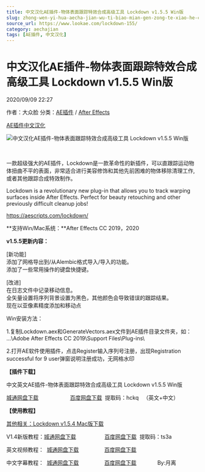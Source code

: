 ```yaml
---
title: 中文汉化AE插件-物体表面跟踪特效合成高级工具 Lockdown v1.5.5 Win版
slug: zhong-wen-yi-hua-aecha-jian-wu-ti-biao-mian-gen-zong-te-xiao-he-cheng-gao-ji-gong-ju-lockdown-v1-5-5-winban
source_url: https://www.lookae.com/lockdown-155/
category: aechajian
tags: [AE插件, 中文汉化]
---
```

# 中文汉化AE插件-物体表面跟踪特效合成高级工具 Lockdown v1.5.5 Win版

2020/09/09 22:27

作者：大众脸
分类：[AE插件](https://www.lookae.com/after-effects/aechajian/) / [After Effects](https://www.lookae.com/after-effects/)

[AE插件](https://www.lookae.com/tag/ae%e6%8f%92%e4%bb%b6/)[中文汉化](https://www.lookae.com/tag/%e4%b8%ad%e6%96%87%e6%b1%89%e5%8c%96/)

![中文汉化AE插件-物体表面跟踪特效合成高级工具 Lockdown v1.5.5 Win版](https://www.lookae.com/wp-content/uploads/2019/10/Lockdown.jpg "中文汉化AE插件-物体表面跟踪特效合成高级工具 Lockdown v1.5.5 Win版-LookAE.com")

[﻿](https://cloud.video.taobao.com//play/u/705956171/p/1/e/6/t/1/238517900336.mp4)

一款超级强大的AE插件，Lockdown是一款革命性的新插件，可以直跟踪运动物体扭曲不平的表面，非常适合进行美容修饰和其他先前困难的物体移除清理工作, 或者其他跟踪合成特效制作。

Lockdown is a revolutionary new plug-in that allows you to track warping surfaces inside After Effects. Perfect for beauty retouching and other previously difficult cleanup jobs!

https://aescripts.com/lockdown/

**支持Win/Mac系统：**After Effects CC 2019，2020

**v1.5.5更新内容：**

[新功能]  
添加了网格导出到/从Alembic格式导入/导入的功能。  
添加了一些常用操作的键盘快捷键。

[改进]  
在日志文件中记录移动信息。  
全矢量设置将序列背景设置为黑色，其他颜色会导致错误的跟踪结果。  
现在以亚像素精度添加和移动点

Win安装方法：

1.复制Lockdown.aex和GenerateVectors.aex文件到AE插件目录文件夹，如：  
…\Adobe After Effects CC 2019\Support Files\Plug-ins\

2.打开AE软件使用插件，点击Register输入序列号注册，出现Registration successful for 9 user弹窗说明注册成功，无网格水印

**【插件下载】**

中文英文AE插件-物体表面跟踪特效合成高级工具 Lockdown v1.5.5 Win版

[城通网盘下载](https://089u.com/file/680462-460795443)                     [百度网盘下载](https://pan.baidu.com/s/1d5jFWJZTOS7xtSA4-l_j9w)  提取码：hckq   （英文+中文）

**【使用教程】**

[其他相关：Lockdown v1.5.4 Mac版下载](https://www.lookae.com/lockdown-154/)

V1.4新版教程：[城通网盘下载](https://089u.com/file/680462-445330945)                   [百度网盘下载](https://pan.baidu.com/s/1YeFG07kBTePKT1C7wm_rZg)  提取码：ts3a

英文视频教程：  [城通网盘下载](https://tc5.us/file/680462-402524782)                 [百度网盘下载](https://pan.baidu.com/s/1ziayuRTOWWrlxu9HAsDzgQ)

中文字幕教程：  [城通网盘下载](https://tc5.us/file/680462-403009657)                 [百度网盘下载](https://pan.baidu.com/s/1VIpX0gl6zw2GL4iBy5YX-w&shfl=sharepset)              By:月离

